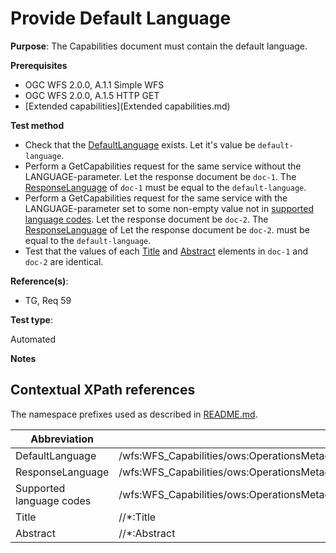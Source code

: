 # Provide Default Language

**Purpose**: The Capabilities document must contain the default language.

**Prerequisites**

* OGC WFS 2.0.0, A.1.1 Simple WFS
* OGC WFS 2.0.0, A.1.5 HTTP GET
* [Extended capabilities](Extended capabilities.md)

**Test method**

* Check that the [DefaultLanguage](#defaultLanguage) exists. Let it's value be ```default-language```.
* Perform a GetCapabilities request for the same service without the LANGUAGE-parameter. Let the response document be ```doc-1```. The [ResponseLanguage](#responseLanguage) of ```doc-1``` must be equal to the ```default-language```.
* Perform a GetCapabilities request for the same service with the LANGUAGE-parameter set to some non-empty value not in [supported language codes](#supported-languges). Let the response document be ```doc-2```. The [ResponseLanguage](#responseLanguage) of Let the response document be ```doc-2```. must be equal to the ```default-language```.
* Test that the values of each [Title](#title) and [Abstract](#abstract) elements in ```doc-1``` and ```doc-2``` are identical.

**Reference(s)**:

* TG, Req 59

**Test type**:

Automated

**Notes**

## Contextual XPath references

The namespace prefixes used as described in [README.md](README.md#namespaces).

Abbreviation                                               |  XPath expression
---------------------------------------------------------- | -------------------------------------------------------------------------
DefaultLanguage <a name="defaultLanguage"></a> | /wfs:WFS_Capabilities/ows:OperationsMetadata/ows:ExtendedCapabilities/inspire_dls:ExtendedCapabilities/inspire_common:SupportedLanguages/inspire_common:DefaultLanguage/inspire_common:Language
ResponseLanguage <a name="responseLanguage"></a> | /wfs:WFS_Capabilities/ows:OperationsMetadata/ows:ExtendedCapabilities/inspire_dls:ExtendedCapabilities/inspire_common:ResponseLanguage/inspire_common:Language
Supported language codes <a name="supported-languages"></a>   | /wfs:WFS_Capabilities/ows:OperationsMetadata/ows:ExtendedCapabilities/inspire_dls:ExtendedCapabilities[1]/inspire_common:SupportedLanguages/inspire_common:SupportedLanguage/inspire_common:Language
Title <a name="title"></a> | //\*:Title
Abstract <a name="abstract"></a> | //\*:Abstract
